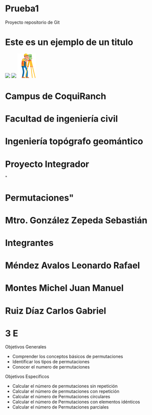 # Prueba1
Proyecto repositorio de Git
# Este es un ejemplo de un titulo
![](RackMultipart20231129-1-38oe3i_html_d348dd5c418d562a.png) ![](RackMultipart20231129-1-38oe3i_html_7e3bf5fa3e95850a.png)
![](topo.png)
# Campus de CoquiRanch

# Facultad de ingeniería civil

# Ingeniería topógrafo geomántico

# Proyecto Integrador

"

# Permutaciones"

# Mtro. González Zepeda Sebastián

# Integrantes

# Méndez Avalos Leonardo Rafael

# Montes Michel Juan Manuel

# Ruiz Díaz Carlos Gabriel

# 3 E

Objetivos Generales

- Comprender los conceptos básicos de permutaciones
- Identificar los tipos de permutaciones
- Conocer el numero de permutaciones

Objetivos Específicos

- Calcular el número de permutaciones sin repetición
- Calcular el número de permutaciones con repetición
- Calcular el número de Permutaciones circulares
- Calcular el número de Permutaciones con elementos idénticos
- Calcular el número de Permutaciones parciales
